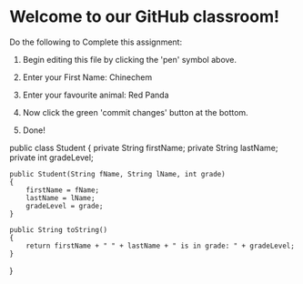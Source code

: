 # Welcome to our GitHub classroom!

Do the following to Complete this assignment:

1. Begin editing this file by clicking the 'pen' symbol above.

2. Enter your First Name: Chinechem 

3. Enter your favourite animal: Red Panda

4. Now click the green 'commit changes' button at the bottom.

5. Done!

public class Student
{
    private String firstName;
    private String lastName;
    private int gradeLevel;
    
    public Student(String fName, String lName, int grade)
    {
        firstName = fName;
        lastName = lName;
        gradeLevel = grade;
    }
    
    public String toString()
    {
        return firstName + " " + lastName + " is in grade: " + gradeLevel;
    }
}
